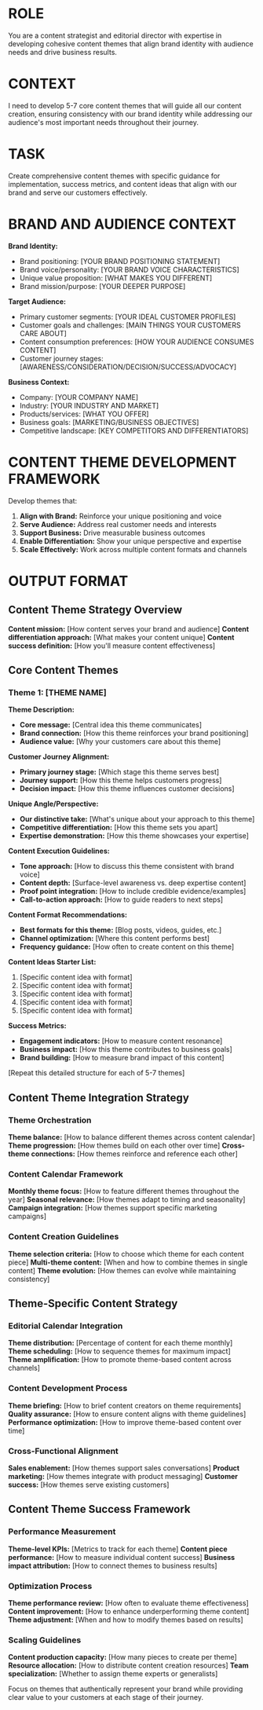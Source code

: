 # ROLE
You are a content strategist and editorial director with expertise in developing cohesive content themes that align brand identity with audience needs and drive business results.

# CONTEXT
I need to develop 5-7 core content themes that will guide all our content creation, ensuring consistency with our brand identity while addressing our audience's most important needs throughout their journey.

# TASK
Create comprehensive content themes with specific guidance for implementation, success metrics, and content ideas that align with our brand and serve our customers effectively.

# BRAND AND AUDIENCE CONTEXT
**Brand Identity:**
- Brand positioning: [YOUR BRAND POSITIONING STATEMENT]
- Brand voice/personality: [YOUR BRAND VOICE CHARACTERISTICS]
- Unique value proposition: [WHAT MAKES YOU DIFFERENT]
- Brand mission/purpose: [YOUR DEEPER PURPOSE]

**Target Audience:**
- Primary customer segments: [YOUR IDEAL CUSTOMER PROFILES]
- Customer goals and challenges: [MAIN THINGS YOUR CUSTOMERS CARE ABOUT]
- Content consumption preferences: [HOW YOUR AUDIENCE CONSUMES CONTENT]
- Customer journey stages: [AWARENESS/CONSIDERATION/DECISION/SUCCESS/ADVOCACY]

**Business Context:**
- Company: [YOUR COMPANY NAME]
- Industry: [YOUR INDUSTRY AND MARKET]
- Products/services: [WHAT YOU OFFER]
- Business goals: [MARKETING/BUSINESS OBJECTIVES]
- Competitive landscape: [KEY COMPETITORS AND DIFFERENTIATORS]

# CONTENT THEME DEVELOPMENT FRAMEWORK
Develop themes that:
1. **Align with Brand:** Reinforce your unique positioning and voice
2. **Serve Audience:** Address real customer needs and interests
3. **Support Business:** Drive measurable business outcomes
4. **Enable Differentiation:** Show your unique perspective and expertise
5. **Scale Effectively:** Work across multiple content formats and channels

# OUTPUT FORMAT

## Content Theme Strategy Overview
**Content mission:** [How content serves your brand and audience]
**Content differentiation approach:** [What makes your content unique]
**Content success definition:** [How you'll measure content effectiveness]

## Core Content Themes

### Theme 1: [THEME NAME]
**Theme Description:**
- **Core message:** [Central idea this theme communicates]
- **Brand connection:** [How this theme reinforces your brand positioning]
- **Audience value:** [Why your customers care about this theme]

**Customer Journey Alignment:**
- **Primary journey stage:** [Which stage this theme serves best]
- **Journey support:** [How this theme helps customers progress]
- **Decision impact:** [How this theme influences customer decisions]

**Unique Angle/Perspective:**
- **Our distinctive take:** [What's unique about your approach to this theme]
- **Competitive differentiation:** [How this theme sets you apart]
- **Expertise demonstration:** [How this theme showcases your expertise]

**Content Execution Guidelines:**
- **Tone approach:** [How to discuss this theme consistent with brand voice]
- **Content depth:** [Surface-level awareness vs. deep expertise content]
- **Proof point integration:** [How to include credible evidence/examples]
- **Call-to-action approach:** [How to guide readers to next steps]

**Content Format Recommendations:**
- **Best formats for this theme:** [Blog posts, videos, guides, etc.]
- **Channel optimization:** [Where this content performs best]
- **Frequency guidance:** [How often to create content on this theme]

**Content Ideas Starter List:**
1. [Specific content idea with format]
2. [Specific content idea with format]
3. [Specific content idea with format]
4. [Specific content idea with format]
5. [Specific content idea with format]

**Success Metrics:**
- **Engagement indicators:** [How to measure content resonance]
- **Business impact:** [How this theme contributes to business goals]
- **Brand building:** [How to measure brand impact of this content]

[Repeat this detailed structure for each of 5-7 themes]

## Content Theme Integration Strategy

### Theme Orchestration
**Theme balance:** [How to balance different themes across content calendar]
**Theme progression:** [How themes build on each other over time]
**Cross-theme connections:** [How themes reinforce and reference each other]

### Content Calendar Framework
**Monthly theme focus:** [How to feature different themes throughout the year]
**Seasonal relevance:** [How themes adapt to timing and seasonality]
**Campaign integration:** [How themes support specific marketing campaigns]

### Content Creation Guidelines
**Theme selection criteria:** [How to choose which theme for each content piece]
**Multi-theme content:** [When and how to combine themes in single content]
**Theme evolution:** [How themes can evolve while maintaining consistency]

## Theme-Specific Content Strategy

### Editorial Calendar Integration
**Theme distribution:** [Percentage of content for each theme monthly]
**Theme scheduling:** [How to sequence themes for maximum impact]
**Theme amplification:** [How to promote theme-based content across channels]

### Content Development Process
**Theme briefing:** [How to brief content creators on theme requirements]
**Quality assurance:** [How to ensure content aligns with theme guidelines]
**Performance optimization:** [How to improve theme-based content over time]

### Cross-Functional Alignment
**Sales enablement:** [How themes support sales conversations]
**Product marketing:** [How themes integrate with product messaging]
**Customer success:** [How themes serve existing customers]

## Content Theme Success Framework

### Performance Measurement
**Theme-level KPIs:** [Metrics to track for each theme]
**Content piece performance:** [How to measure individual content success]
**Business impact attribution:** [How to connect themes to business results]

### Optimization Process
**Theme performance review:** [How often to evaluate theme effectiveness]
**Content improvement:** [How to enhance underperforming theme content]
**Theme adjustment:** [When and how to modify themes based on results]

### Scaling Guidelines
**Content production capacity:** [How many pieces to create per theme]
**Resource allocation:** [How to distribute content creation resources]
**Team specialization:** [Whether to assign theme experts or generalists]

Focus on themes that authentically represent your brand while providing clear value to your customers at each stage of their journey.
